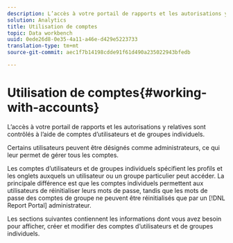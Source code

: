 ```yaml
---
description: L’accès à votre portail de rapports et les autorisations y relatives sont contrôlés à l’aide de comptes d’utilisateurs et de groupes individuels.
solution: Analytics
title: Utilisation de comptes
topic: Data workbench
uuid: 0ede26d8-0e35-4a11-a46e-d429e5223733
translation-type: tm+mt
source-git-commit: aec1f7b14198cdde91f61d490a235022943bfedb

---
```



# Utilisation de comptes{#working-with-accounts}

L’accès à votre portail de rapports et les autorisations y relatives sont contrôlés à l’aide de comptes d’utilisateurs et de groupes individuels.

Certains utilisateurs peuvent être désignés comme administrateurs, ce qui leur permet de gérer tous les comptes.

Les comptes d’utilisateurs et de groupes individuels spécifient les profils et les onglets auxquels un utilisateur ou un groupe particulier peut accéder. La principale différence est que les comptes individuels permettent aux utilisateurs de réinitialiser leurs mots de passe, tandis que les mots de passe des comptes de groupe ne peuvent être réinitialisés que par un [!DNL Report Portal] administrateur.

Les sections suivantes contiennent les informations dont vous avez besoin pour afficher, créer et modifier des comptes d’utilisateurs et de groupes individuels.
